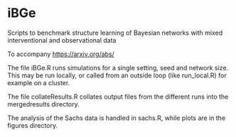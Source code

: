 # iBGe

Scripts to benchmark structure learning of Bayesian networks with mixed interventional and observational data

To accompany https://arxiv.org/abs/

The file iBGe.R runs simulations for a single setting, seed and network size. This may be run locally, or called from an outside loop (like run_local.R) for example on a cluster.

The file collateResults.R collates output files from the different runs into the mergedresults directory.

The analysis of the Sachs data is handled in sachs.R, while plots are in the figures directory.

